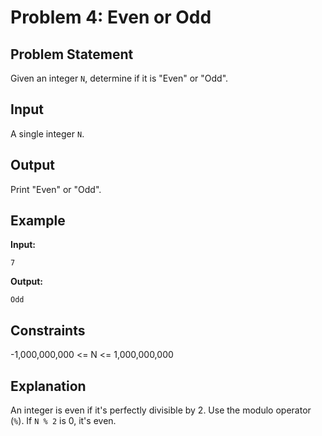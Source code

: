 # Problem 4: Even or Odd

## Problem Statement
Given an integer `N`, determine if it is "Even" or "Odd".

## Input
A single integer `N`.

## Output
Print "Even" or "Odd".

## Example
**Input:**
```
7
```

**Output:**
```
Odd
```

## Constraints
-1,000,000,000 <= N <= 1,000,000,000

## Explanation
An integer is even if it's perfectly divisible by 2. Use the modulo operator (`%`). If `N % 2` is 0, it's even.
